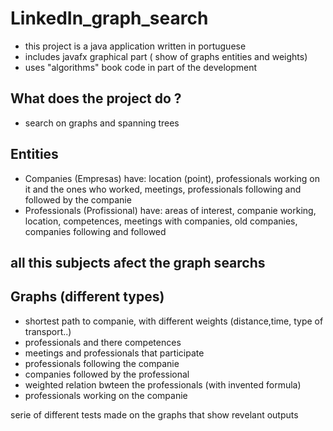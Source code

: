 # LinkedIn_graph_search

- this project is a java application written in portuguese
- includes javafx graphical part ( show of graphs entities and weights)
- uses "algorithms" book code in part of the development 

## What does the project do ?
- search on graphs and spanning trees

## Entities
- Companies (Empresas)
  have: location (point), professionals working on it and the ones who worked, meetings, professionals following and followed by the companie
- Professionals (Profissional)
  have: areas of interest, companie working, location, competences, meetings with companies, old companies, companies following and followed
  
  
 ## all this subjects afect the graph searchs
  
 ## Graphs (different types)
 - shortest path to companie, with different weights (distance,time, type of transport..)
 - professionals and there competences
 - meetings and professionals that participate
 - professionals following the companie
 - companies followed by the professional
 - weighted relation bwteen the professionals (with invented formula)
 - professionals working on the companie
 
 
 
 serie of different tests made on the graphs that show revelant outputs
 
 
 
 
